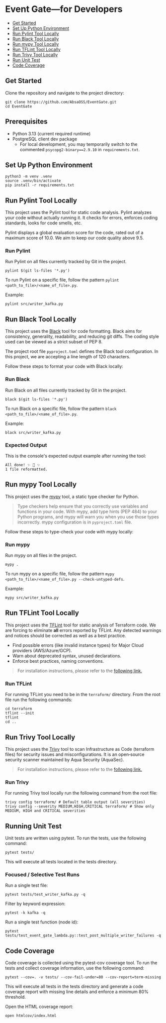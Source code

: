 # Event Gate—for Developers

- [Get Started](#get-started)
- [Set Up Python Environment](#set-up-python-environment)
- [Run Pylint Tool Locally](#run-pylint-tool-locally)
- [Run Black Tool Locally](#run-black-tool-locally)
- [Run mypy Tool Locally](#run-mypy-tool-locally)
- [Run TFLint Tool Locally](#run-tflint-tool-locally)
- [Run Trivy Tool Locally](#run-trivy-tool-locally)
- [Run Unit Test](#running-unit-test)
- [Code Coverage](#code-coverage)

## Get Started

Clone the repository and navigate to the project directory:

```shell
git clone https://github.com/AbsaOSS/EventGate.git
cd EventGate
```

## Prerequisites
- Python 3.13 (current required runtime)
- PostgreSQL client dev package
  - For local development, you may temporarily switch to the commented `psycopg2-binary==2.9.10` in `requirements.txt`.

## Set Up Python Environment
```shell
python3 -m venv .venv
source .venv/bin/activate
pip install -r requirements.txt
```

## Run Pylint Tool Locally

This project uses the Pylint tool for static code analysis. Pylint analyzes your code without actually running it. It checks for errors, enforces coding standards, looks for code smells, etc.

Pylint displays a global evaluation score for the code, rated out of a maximum score of 10.0. We aim to keep our code quality above 9.5.

### Run Pylint
Run Pylint on all files currently tracked by Git in the project.
```shell
pylint $(git ls-files '*.py')
```

To run Pylint on a specific file, follow the pattern `pylint <path_to_file>/<name_of_file>.py`.

Example:
```shell
pylint src/writer_kafka.py
``` 

## Run Black Tool Locally
This project uses the [Black](https://github.com/psf/black) tool for code formatting.
Black aims for consistency, generality, readability, and reducing git diffs.
The coding style used can be viewed as a strict subset of PEP 8.

The project root file `pyproject.toml` defines the Black tool configuration.
In this project, we are accepting a line length of 120 characters.

Follow these steps to format your code with Black locally:

### Run Black
Run Black on all files currently tracked by Git in the project.
```shell
black $(git ls-files '*.py')
```

To run Black on a specific file, follow the pattern `black <path_to_file>/<name_of_file>.py`.

Example:
```shell
black src/writer_kafka.py
``` 

### Expected Output
This is the console's expected output example after running the tool:
```
All done! ✨ 🍰 ✨
1 file reformatted.
```

## Run mypy Tool Locally

This project uses the [mypy](https://mypy.readthedocs.io/en/stable/) tool, a static type checker for Python.

> Type checkers help ensure that you correctly use variables and functions in your code.
> With mypy, add type hints (PEP 484) to your Python programs,
> and mypy will warn you when you use those types incorrectly.
mypy configuration is in `pyproject.toml` file.

Follow these steps to type-check your code with mypy locally:

### Run mypy

Run mypy on all files in the project.
```shell
mypy .
```

To run mypy on a specific file, follow the pattern `mypy <path_to_file>/<name_of_file>.py --check-untyped-defs`.

Example:
```shell
mypy src/writer_kafka.py
``` 

## Run TFLint Tool Locally

This project uses the [TFLint](https://github.com/terraform-linters/tflint) tool for static analysis of Terraform code.
We are forcing to eliminate **all** errors reported by TFLint. Any detected warnings and notices should be corrected as well as a best practice.

- Find possible errors (like invalid instance types) for Major Cloud providers (AWS/Azure/GCP).
- Warn about deprecated syntax, unused declarations. 
- Enforce best practices, naming conventions.

> For installation instructions, please refer to the [following link.](https://github.com/terraform-linters/tflint)

### Run TFLint

For running TFLint you need to be in the `terraform/` directory. From the root file run the following commands:
```shell
cd terraform
tflint --init
tflint
cd ..
```

## Run Trivy Tool Locally

This project uses the [Trivy](https://trivy.dev/latest/) tool to scan Infrastructure as Code (terraform files) for security issues and misconfigurations.
It is an open‑source security scanner maintained by Aqua Security (AquaSec).

> For installation instructions, please refer to the [following link.](https://trivy.dev/latest/getting-started/installation/)

### Run Trivy

For running Trivy tool locally run the following command from the root file:
```shell
trivy config terraform/ # Default table output (all severities)
trivy config --severity MEDIUM,HIGH,CRITICAL terraform/ # Show only MEDIUM, HIGH and CRITICAL severities
```

## Running Unit Test

Unit tests are written using pytest. To run the tests, use the following command:

```shell
pytest tests/
```

This will execute all tests located in the tests directory.

### Focused / Selective Test Runs
Run a single test file:
```shell
pytest tests/test_writer_kafka.py -q
```
Filter by keyword expression:
```shell
pytest -k kafka -q
```
Run a single test function (node id):
```shell
pytest tests/test_event_gate_lambda.py::test_post_multiple_writer_failures -q
```

## Code Coverage

Code coverage is collected using the pytest-cov coverage tool. To run the tests and collect coverage information, use the following command:

```shell
pytest --cov=. -v tests/ --cov-fail-under=80 --cov-report=term-missing
```

This will execute all tests in the tests directory and generate a code coverage report with missing line details and enforce a minimum 80% threshold.

Open the HTML coverage report:
```shell
open htmlcov/index.html
```

